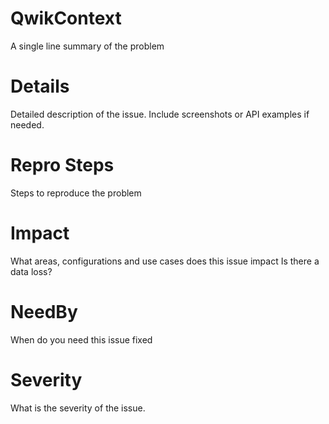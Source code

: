# QwikContext
A single line summary of the problem

# Details
Detailed description of the issue.  Include screenshots or API examples if needed.

# Repro Steps
Steps to reproduce the problem

# Impact
What areas, configurations and use cases does this issue impact
Is there a data loss?

# NeedBy
When do you need this issue fixed

# Severity
What is the severity of the issue.


